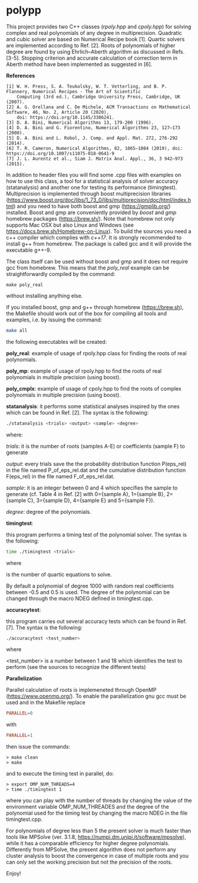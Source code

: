 **polypp**
===========

This project provides two C++ classes (*rpoly.hpp* and *cpoly.hpp*) for solving complex and real polynomials of any degree in multiprecision. Quadratic and cubic solver are based on Numerical Recipe book [1].
Quartic solvers are implemented according to Ref. [2].
Roots of polynomials of higher degree are found by using Ehrlich–Aberth algorithm as discussed in Refs. [3-5].
Stopping criterion and accurate calculation of correction term in Aberth method 
have been implemented as suggested in [6].

**References**

```bibliography
[1] W. H. Press, S. A. Teukolsky, W. T. Vetterling, and B. P. Flannery, Numerical Recipes - The Art of Scientific
    Computing (3rd ed.), Cambridge University Press, Cambridge, UK (2007).
[2] A. G. Orellana and C. De Michele, ACM Transactions on Mathematical Software, 46, No. 2, Article 20 (2020),
    doi: https://doi.org/10.1145/3386241.
[3] D. A. Bini, Numerical Algorithms 13, 179-200 (1996).
[4] D. A. Bini and G. Fiorentino, Numerical Algorithms 23, 127–173 (2000).
[5] D. A. Bini and L. Robol, J. Comp. and Appl. Mat. 272, 276-292 (2014).
[6] T. R. Cameron, Numerical Algorithms, 82, 1065–1084 (2019), doi: https://doi.org/10.1007/s11075-018-0641-9
[7] J. L. Aurentz et al., Siam J. Matrix Anal. Appl., 36, 3 942–973 (2015).
```

In addition to header files you will find some .cpp files with examples on how to use this class, a tool for a statistical analysis of solver accuracy (statanalysis) and another one for testing its performance (timingtest).
Multiprecision is implemented through boost multiprecision libraries (https://www.boost.org/doc/libs/1_73_0/libs/multiprecision/doc/html/index.html) and you need to have both boost and gmp (https://gmplib.org/) installed.
Boost and gmp are conveniently provided by *boost* and *gmp* homebrew packages (https://brew.sh/). 
Note that homebrew not only supports Mac OSX but also Linux and Windows (see https://docs.brew.sh/Homebrew-on-Linux).
To build the sources you need a c++ compiler which complies with *c++17*. It is strongly recommended to install g++ from homebrew. The package is called gcc and it will provide the executable g++-9.

The class itself can be used without boost and gmp and it does not require gcc from homebrew. 
This means that the *poly_real* example can be straightforwardly compiled by the command:
```shell
make poly_real
```
without installing anything else.

If you installed boost, gmp and g++ through homebrew (https://brew.sh), the Makefile should work out of the box for compiling all tools
and examples, i.e. by issuing the command:

```bash
make all
```
the following executables will be created: 

**poly_real**: example of usage of rpoly.hpp class for finding the roots of real polynomials.

**poly_mp**:  example of usage of rpoly.hpp to find the roots of real polynomials in multiple precision (using boost).

**poly_cmplx**: example of usage of cpoly.hpp to find the roots of complex polynomials in  multiple precision (using boost).

**statanalysis**: it performs some statistical analyses inspired by the ones which can be found in Ref. [2]. 
The syntax is the following:

```bash
./statanalysis <trials> <output> <sample> <degree>
```

where:

*trials*: it is the number of roots (samples A-E) or coefficients (sample F) to generate

*output*: every <output> trials save the the probability distribution function P(eps_rel) 
	in the file named P_of_eps_rel.dat and the cumulative distribution function F(eps_rel) 
	in the file named F_of_eps_rel.dat. 

*sample*: it is an integer between 0 and 4 which specifies the sample to generate 
	(cf. Table 4 in Ref. [2] with 0={sample A}, 1={sample B}, 2={sample C}, 3={sample D}, 4={sample E} and
	5={sample F}).

*degree*: degree of the polynomials.

**timingtest**:

this program performs a timing test of the polynomial solver. The syntax is the following:

```bash
time ./timingtest <trials>
```
where

<trials> is the number of quartic equations to solve. 

By default a polynomial of degree 1000 with random real coefficients between -0.5 and 0.5 is used.
The degree of the polynomial can be changed through the macro NDEG defined in timingtest.cpp.
	
**accuracytest**: 

this program carries out several accuracy tests which can be found in Ref. [7]. The syntax is the following:

```bash
./accuracytest <test_number>
```

where

<test_number> is a number between 1 and 18 which identifies the test to perform (see the sources to recognize the different tests)

**Parallelization**

Parallel calculation of roots is implemeneted through OpenMP (https://www.openmp.org/). 
To enable the parallelization gnu gcc must be used and in the Makefile replace
```makefile
PARALLEL=0
```
with 
```makefile
PARALLEL=1
```
then issue the commands: 
```shell
> make clean
> make
```
and to execute the timing test in parallel, do:
```shell
> export OMP_NUM_THREADS=4
> time ./timingtest 1
```
where you can play with the number of threads by changing the value of the environment variable OMP_NUM_THREADES 
and the degree of the polynomial used for the timing test by changing the macro NDEG in the file timingtest.cpp. 

For polynomials of degree less than 5 the present solver is much faster than tools like MPSolve (ver. 3.1.8, https://numpi.dm.unipi.it/software/mpsolve), while it has a comparable efficiency for higher degree polynomials.
Differently from MPSolve, the present algorithm does not perform any cluster analysis to boost the convergence 
in case of multiple roots and you can only set the working precision but not the precision of the roots.

Enjoy!
